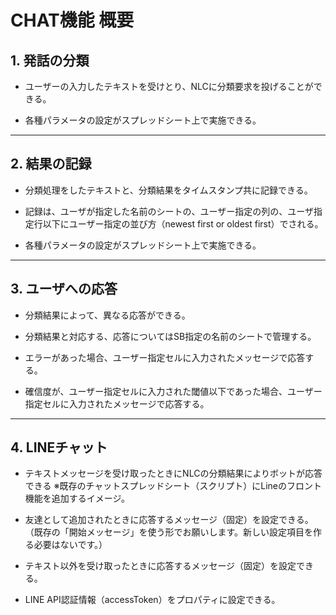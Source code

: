 # CHAT機能 概要

## 1. 発話の分類

- ユーザーの入力したテキストを受けとり、NLCに分類要求を投げることができる。

- 各種パラメータの設定がスプレッドシート上で実施できる。

---

## 2. 結果の記録

- 分類処理をしたテキストと、分類結果をタイムスタンプ共に記録できる。

- 記録は、ユーザが指定した名前のシートの、ユーザー指定の列の、ユーザ指定行以下にユーザー指定の並び方（newest first or oldest first）でされる。

- 各種パラメータの設定がスプレッドシート上で実施できる。

---

## 3. ユーザへの応答

- 分類結果によって、異なる応答ができる。

- 分類結果と対応する、応答についてはSB指定の名前のシートで管理する。

- エラーがあった場合、ユーザー指定セルに入力されたメッセージで応答する。

- 確信度が、ユーザー指定セルに入力された閾値以下であった場合、ユーザー指定セルに入力されたメッセージで応答する。

---

## 4. LINEチャット

- テキストメッセージを受け取ったときにNLCの分類結果によりボットが応答できる ※既存のチャットスプレッドシート（スクリプト）にLineのフロント機能を追加するイメージ。

- 友達として追加されたときに応答するメッセージ（固定）を設定できる。（既存の「開始メッセージ」を使う形でお願いします。新しい設定項目を作る必要はないです。）

- テキスト以外を受け取ったときに応答するメッセージ（固定）を設定できる。

- LINE API認証情報（accessToken）をプロパティに設定できる。

